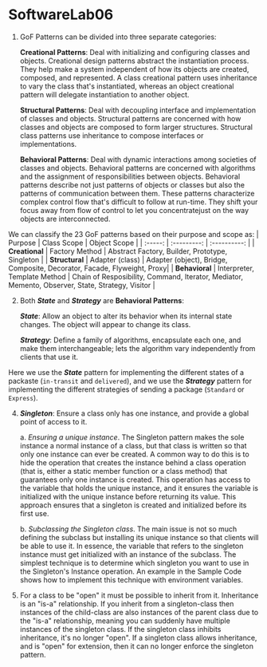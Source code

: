 # SoftwareLab06

1. GoF Patterns can be divided into three separate categories:

    **Creational Patterns**: Deal with initializing and configuring classes and objects. Creational design patterns abstract the instantiation process. They help make a system independent of how its objects are created, composed, and represented. A class creational pattern uses inheritance to vary the class that's instantiated, whereas an object creational pattern will delegate instantiation to another object.

    **Structural Patterns**: Deal with decoupling interface and implementation of classes and objects. Structural patterns are concerned with how classes and objects are composed to form larger structures. Structural class patterns use inheritance to compose interfaces or implementations.

    **Behavioral Patterns**: Deal with dynamic interactions among societies of classes and objects. Behavioral patterns are concerned with algorithms and the assignment of responsibilities between objects. Behavioral patterns describe not just patterns of objects or classes but also the patterns of communication between them. These patterns characterize complex control flow that's difficult to follow at run-time. They shift your focus away from flow of control to let you concentratejust on the way objects are interconnected.

We can classify the 23 GoF patterns based on their purpose and scope as:
| Purpose | Class Scope | Object Scope |
| :-----: | :---------: | :----------: |
| **Creational** | Factory Method | Abstract Factory, Builder, Prototype, Singleton | 
| **Structural** | Adapter (class) | Adapter (object), Bridge, Composite, Decorator, Facade, Flyweight, Proxy|
| **Behavioral** | Interpreter, Template Method | Chain of Resposibility, Command, Iterator, Mediator, Memento, Observer, State, Strategy, Visitor |

2. Both **_State_** and **_Strategy_** are **Behavioral Patterns**:

    **_State_**: Allow an object to alter its behavior when its internal state changes. The object will appear to change its class.

    **_Strategy_**: Define a family of algorithms, encapsulate each one, and make them interchangeable; lets the algorithm vary independently from clients that use it.

Here we use the **_State_** pattern for implementing the different states of a packaste (`in-transit` and `delivered`), and we use the **_Strategy_** pattern for implementing the different strategies of sending a package (`Standard` or `Express`).

4. **_Singleton_**: Ensure a class only has one instance, and provide a global point of access to it.

   a. _Ensuring a unique instance_. The Singleton pattern makes the sole instance a normal instance of a class, but that class is written so that only one instance can ever be created. A common way to do this is to hide the operation that creates the instance behind a class operation (that is, either a static member function or a class method) that guarantees only one instance is created. This operation has access to the variable that holds the unique instance, and it ensures the variable is initialized with the unique instance before returning its value. This approach ensures that a singleton is created and initialized before its first use.

   b. _Subclassing the Singleton class_. The main issue is not so much defining the subclass but installing its unique instance so that clients will be able to use it. In essence, the variable that refers to the singleton instance must get initialized with an instance of the subclass. The simplest technique is to determine which singleton you want to use in the Singleton's Instance operation. An example in the Sample Code shows how to implement this technique with environment variables.

5. For a class to be "open" it must be possible to inherit from it. Inheritance is an "is-a" relationship. If you inherit from a singleton-class then instances of the child-class are also instances of the parent class due to the "is-a" relationship, meaning you can suddenly have multiple instances of the singleton class. If the singleton class inhibits inheritance, it's no longer "open". If a singleton class allows inheritance, and is "open" for extension, then it can no longer enforce the singleton pattern.
